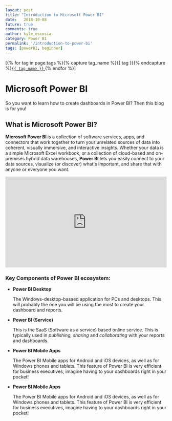 ```yaml
---
layout: post
title: "Introduction to Microsoft Power BI"
date: 	2018-10-08
future: true
comments: true
author: kyle_escosia
category: Power BI
permalink: '/introduction-to-power-bi'
tags: [powerBI, beginner]
---
```

<style type="text/css">
	.head-intro{
		font-size: 0.75rem;
	}
	.resp-container{
		position: relative;
	    overflow: hidden;
	    padding-top: 56.25%;
	}
	.resp-iframe {
	    position: absolute;
	    top: 0;
	    bottom: 10px;
	    left: 0;
	    width: 100%;
	    height: 100%;
	    border: 0;
	}
</style>
<span>[{% for tag in page.tags %}{% capture tag_name %}{{ tag }}{% endcapture %}<a href="/tags.html#{{ tag_name }}"><code class="highligher-rouge"><nobr>{{ tag_name }}</nobr></code>&nbsp;</a>{% endfor %}]</span>
<h1> Microsoft Power BI</h1>
<p> So you want to learn how to create dashboards in Power BI? Then this blog is for you! </p>
<h2> What is Microsoft Power BI?</h2>
<div>
	<p>
		<strong>Microsoft Power BI </strong>is a collection of software services, apps, and connectors that work together to turn your unrelated sources of data into coherent, visually immersive, and interactive insights. Whether your data is a simple Microsoft Excel workbook, or a collection of cloud-based and on-premises hybrid data warehouses, <strong>Power BI</strong>  lets you easily connect to your data sources, visualize (or discover) what's important, and share that with anyone or everyone you want.
	</p>
	<div class="resp-container">
		<iframe class="resp-iframe" src="https://www.youtube.com/embed/yKTSLffVGbk" frameborder="0" allow="autoplay; encrypted-media" allowfullscreen></iframe>
	</div>
	<!--
	<div>
		These are the most common uses for Power BI Desktop:
		<ul>
			<li>Connect to data</li>
			<li>Transform and clean that data, to create a data model</li>
			<li>Create visuals, such as charts or graphs, that provide visual representations of the data</li>
			<li>Create reports that are c ollections of visuals, on one or more report pages</li>
			<li>Share reports with others using the <strong>Power BI service</strong> </li>	
		</ul> -->
</div>
<div>
	<h3>Key Components of Power BI ecosystem:</h3>
	<ul>
		<li><strong>Power BI Desktop</strong></li>
		<p> The Windows-desktop-basaed application for PCs and desktops. This will probably the one you will be using the most to create your dashboard and reports.</p>
		<li><strong>Power BI (Service)</strong></li>
		<p> This is the SaaS (Software as a service) based online service. This is typically used in <em>publishing, sharing</em> and <em>collaborating</em> with your reports and dashboards.</p>
		<li><strong>Power BI Mobile Apps</strong></li>
		<p> The Power BI Mobile apps for Android and iOS devices, as well as for Windows phones and tablets. This feature of Power BI is very efficient for business executives, imagine having to your dashboards right in your pocket!</p>
		<li><strong>Power BI Mobile Apps</strong></li>
		<p> The Power BI Mobile apps for Android and iOS devices, as well as for Windows phones and tablets. This feature of Power BI is very efficient for business executives, imagine having to your dashboards right in your pocket!</p>
	</ul>
</div>